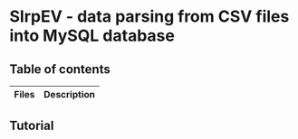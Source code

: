 # SlrpEV - data parsing from CSV files into MySQL database

## Table of contents
Files | Description
----- | -----------

## Tutorial
